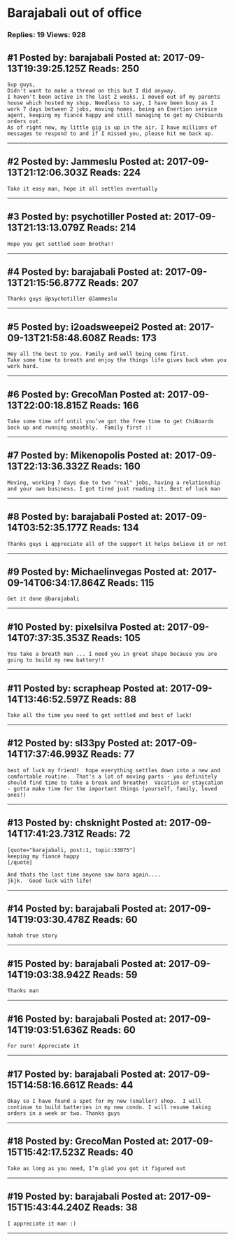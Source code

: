 # Barajabali out of office

### Replies: 19 Views: 928

## \#1 Posted by: barajabali Posted at: 2017-09-13T19:39:25.125Z Reads: 250

```
Sup guys,
Didn't want to make a thread on this but I did anyway. 
I haven't been active in the last 2 weeks. I moved out of my parents house which hosted my shop. Needless to say, I have been busy as I work 7 days between 2 jobs, moving homes, being an Enertion service agent, keeping my fiancé happy and still managing to get my Chiboards orders out. 
As of right now, my little gig is up in the air. I have millions of messages to respond to and if I missed you, please hit me back up.
```

---
## \#2 Posted by: Jammeslu Posted at: 2017-09-13T21:12:06.303Z Reads: 224

```
Take it easy man, hope it all settles eventually
```

---
## \#3 Posted by: psychotiller Posted at: 2017-09-13T21:13:13.079Z Reads: 214

```
Hope you get settled soon Brotha!!
```

---
## \#4 Posted by: barajabali Posted at: 2017-09-13T21:15:56.877Z Reads: 207

```
Thanks guys @psychotiller @Jammeslu
```

---
## \#5 Posted by: i2oadsweepei2 Posted at: 2017-09-13T21:58:48.608Z Reads: 173

```
Hey all the best to you. Family and well being come first. 
Take some time to breath and enjoy the things life gives back when you work hard.
```

---
## \#6 Posted by: GrecoMan Posted at: 2017-09-13T22:00:18.815Z Reads: 166

```
Take some time off until you’ve got the free time to get ChiBoards back up and running smoothly.  Family first :)
```

---
## \#7 Posted by: Mikenopolis Posted at: 2017-09-13T22:13:36.332Z Reads: 160

```
Moving, working 7 days due to two "real" jobs, having a relationship and your own business. I got tired just reading it. Best of luck man
```

---
## \#8 Posted by: barajabali Posted at: 2017-09-14T03:52:35.177Z Reads: 134

```
Thanks guys i appreciate all of the support it helps believe it or not
```

---
## \#9 Posted by: Michaelinvegas Posted at: 2017-09-14T06:34:17.864Z Reads: 115

```
Get it done @barajabali
```

---
## \#10 Posted by: pixelsilva Posted at: 2017-09-14T07:37:35.353Z Reads: 105

```
You take a breath man ... I need you in great shape because you are going to build my new battery!!
```

---
## \#11 Posted by: scrapheap Posted at: 2017-09-14T13:46:52.597Z Reads: 88

```
Take all the time you need to get settled and best of luck!
```

---
## \#12 Posted by: sl33py Posted at: 2017-09-14T17:37:46.993Z Reads: 77

```
best of luck my friend!  hope everything settles down into a new and comfortable routine.  That's a lot of moving parts - you definitely should find time to take a break and breathe!  Vacation or staycation - gotta make time for the important things (yourself, family, loved ones!)
```

---
## \#13 Posted by: chsknight Posted at: 2017-09-14T17:41:23.731Z Reads: 72

```
[quote="barajabali, post:1, topic:33075"]
keeping my fiancé happy
[/quote]

And thats the last time anyone saw bara again....
jkjk.  Good luck with life!
```

---
## \#14 Posted by: barajabali Posted at: 2017-09-14T19:03:30.478Z Reads: 60

```
hahah true story
```

---
## \#15 Posted by: barajabali Posted at: 2017-09-14T19:03:38.942Z Reads: 59

```
Thanks man
```

---
## \#16 Posted by: barajabali Posted at: 2017-09-14T19:03:51.636Z Reads: 60

```
For sure! Appreciate it
```

---
## \#17 Posted by: barajabali Posted at: 2017-09-15T14:58:16.661Z Reads: 44

```
Okay so I have found a spot for my new (smaller) shop.  I will continue to build batteries in my new condo. I will resume taking orders in a week or two. Thanks guys
```

---
## \#18 Posted by: GrecoMan Posted at: 2017-09-15T15:42:17.523Z Reads: 40

```
Take as long as you need, I’m glad you got it figured out
```

---
## \#19 Posted by: barajabali Posted at: 2017-09-15T15:43:44.240Z Reads: 38

```
I appreciate it man :)
```

---
